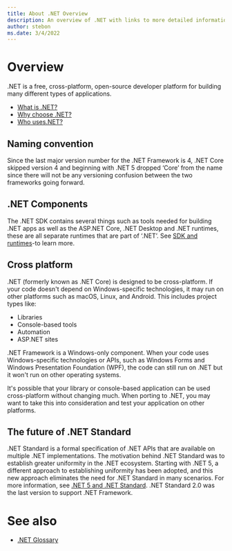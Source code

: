 ```yaml
---
title: About .NET Overview
description: An overview of .NET with links to more detailed information.
author: stebon
ms.date: 3/4/2022
---
```

# Overview

.NET is a free, cross-platform, open-source developer platform for building many different types of applications.

- [What is .NET?](https://dotnet.microsoft.com/en-us/learn/dotnet/what-is-dotnet)
- [Why choose .NET?](https://dotnet.microsoft.com/en-us/platform/why-choose-dotnet)
- [Who uses.NET?](https://dotnet.microsoft.com/en-us/platform/customers)

## Naming convention

Since the last major version number for the .NET Framework is 4, .NET Core skipped version 4 and beginning with .NET 5 dropped ‘Core’ from the name since there will not be any versioning confusion between the two frameworks going forward.

## .NET Components

The .NET SDK contains several things such as tools needed for building .NET apps as well as the ASP.NET Core, .NET Desktop and .NET runtimes, these are all separate runtimes that are part of ‘.NET’.
See [SDK and runtimes](https://docs.microsoft.com/en-us/dotnet/core/introduction#sdk-and-runtimes)-to learn more.

## Cross platform

.NET (formerly known as .NET Core) is designed to be cross-platform. If your code doesn't depend on Windows-specific technologies, it may run on other platforms such as macOS, Linux, and Android. This includes project types like:

- Libraries
- Console-based tools
- Automation
- ASP.NET sites

.NET Framework is a Windows-only component. When your code uses Windows-specific technologies or APIs, such as Windows Forms and Windows Presentation Foundation (WPF), the code can still run on .NET but it won't run on other operating systems.

It's possible that your library or console-based application can be used cross-platform without changing much. When porting to .NET, you may want to take this into consideration and test your application on other platforms.

## The future of .NET Standard

.NET Standard is a formal specification of .NET APIs that are available on multiple .NET implementations. The motivation behind .NET Standard was to establish greater uniformity in the .NET ecosystem. Starting with .NET 5, a different approach to establishing uniformity has been adopted, and this new approach eliminates the need for .NET Standard in many scenarios. For more information, see [.NET 5 and .NET Standard](https://docs.microsoft.com/en-us/dotnet/standard/net-standard#net-5-and-net-standard).
.NET Standard 2.0 was the last version to support .NET Framework.

# See also

- [.NET Glossary](https://docs.microsoft.com/en-us/dotnet/standard/glossary)
